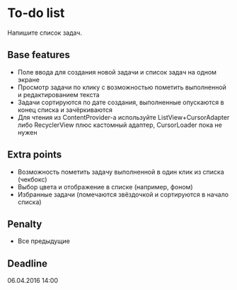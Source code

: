 # To-do list
Напишите список задач.

## Base features
 - Поле ввода для создания новой задачи и список задач на одном экране
 - Просмотр задачи по клику с возможностью пометить выполненной и редактированием текста 
 - Задачи сортируются по дате создания, выполненные опускаются в конец списка и зачёркиваются  
 - Для чтения из ContentProvider-а используйте ListView+CursorAdapter либо RecyclerView плюс кастомный адаптер, CursorLoader пока не нужен  

## Extra points
 - Возможность пометить задачу выполненной в один клик из списка (чекбокс)
 - Выбор цвета и отображение в списке (например, фоном)
 - Избранные задачи (помечаются звёздочкой и сортируются в начало списка)

## Penalty
 - Все предыдущие

## Deadline
06.04.2016 14:00